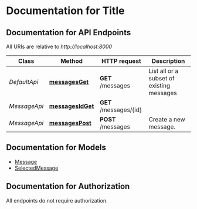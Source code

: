 # Documentation for Title

<a name="documentation-for-api-endpoints"></a>
## Documentation for API Endpoints

All URIs are relative to *http://localhost:8000*

Class | Method | HTTP request | Description
------------ | ------------- | ------------- | -------------
*DefaultApi* | [**messagesGet**](Apis/DefaultApi.md#messagesget) | **GET** /messages | List all or a subset of existing messages
*MessageApi* | [**messagesIdGet**](Apis/MessageApi.md#messagesidget) | **GET** /messages/{id} | 
*MessageApi* | [**messagesPost**](Apis/MessageApi.md#messagespost) | **POST** /messages | Create a new message.


<a name="documentation-for-models"></a>
## Documentation for Models

 - [Message](./Models/Message.md)
 - [SelectedMessage](./Models/SelectedMessage.md)


<a name="documentation-for-authorization"></a>
## Documentation for Authorization

All endpoints do not require authorization.
